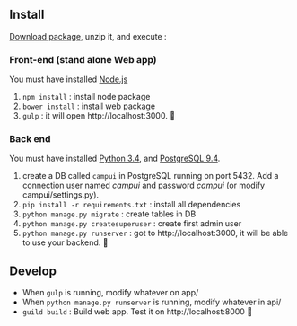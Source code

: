## Install

[Download package](https://github.com/cbeauchesne/campui/archive/master.zip), unzip it, and execute : 

### Front-end (stand alone Web app)
You must have installed [Node.js](https://nodejs.org/en/)
1. `npm install` : install node package
2. `bower install` : install web package
3. `gulp` : it will open http://localhost:3000. :tada:


### Back end
You must have installed [Python 3.4](https://www.python.org/), and [PostgreSQL 9.4](https://www.postgresql.org/).

1. create a DB called `campui` in PostgreSQL running on port 5432. Add a connection user named *campui* and password *campui* (or modify campui/settings.py).
2. `pip install -r requirements.txt` :  install all dependencies
3. `python manage.py migrate` : create tables in DB
4. `python manage.py createsuperuser` : create first admin user
5. `python manage.py runserver` : got to http://localhost:3000, it will be able to use your backend. :tada:

## Develop
* When `gulp` is running, modify whatever on app/
* When `python manage.py runserver` is running, modify whatever in api/
* `guild build` : Build web app. Test it on http://localhost:8000 :tada:

